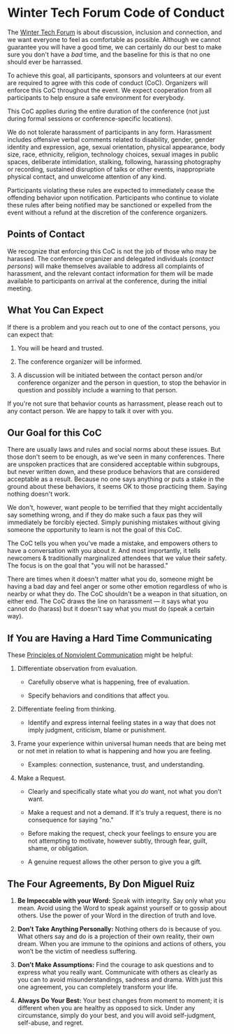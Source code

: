 Winter Tech Forum Code of Conduct
=================================

The [Winter Tech Forum](http://wintertechforum.com/) is about discussion,
inclusion and connection, and we want everyone to feel as comfortable as
possible. Although we cannot guarantee you will have a good time, we can
certainly do our best to make sure you don't have a *bad* time, and the
baseline for this is that no one should ever be harrassed.

To achieve this goal, all participants, sponsors and volunteers at our event
are required to agree with this code of conduct (CoC). Organizers will enforce
this CoC throughout the event. We expect cooperation from all participants to
help ensure a safe environment for everybody.

This CoC applies during the entire duration of the conference (not just during
formal sessions or conference-specific locations).

We do not tolerate harassment of participants in any form. Harassment includes
offensive verbal comments related to disability, gender, gender identity and
expression, age, sexual orientation, physical appearance, body size, race,
ethnicity, religion, technology choices, sexual images in public spaces,
deliberate intimidation, stalking, following, harassing photography or
recording, sustained disruption of talks or other events, inappropriate
physical contact, and unwelcome attention of any kind.

Participants violating these rules are expected to immediately cease the
offending behavior upon notification. Participants who continue to violate
these rules after being notified may be sanctioned or expelled from the event
without a refund at the discretion of the conference organizers.

Points of Contact
-----------------

We recognize that enforcing this CoC is not the job
of those who may be harassed. The conference organizer and delegated individuals (*contact
persons*) will make themselves available to address all complaints of
harassment, and the relevant contact information for them will be
made available to participants on arrival at the conference, during the
initial meeting.

What You Can Expect
-------------------

If there is a problem and you reach out to one of the contact persons, you
can expect that:

1. You will be heard and trusted.

2. The conference organizer will be informed.

3. A discussion will be initiated between the contact person and/or conference
   organizer and the person in question, to stop the behavior in question
   and possibly include a warning to that person.

If you're not sure that behavior counts as harrassment, please reach out to any
contact person. We are happy to talk it over with you.

Our Goal for this CoC
---------------------

There are usually laws and rules and social norms about these issues. But
those don't seem to be enough, as we've seen in many conferences. There are
unspoken practices that are considered acceptable within subgroups, but never
written down, and these produce behaviors that are considered acceptable as a
result. Because no one says anything or puts a stake in the ground about these
behaviors, it seems OK to those practicing them. Saying nothing doesn't work.

We don't, however, want people to be terrified that they might accidentally
say something wrong, and if they do make such a faux pas they will immediately
be forcibly ejected. Simply punishing mistakes without giving someone the
opportunity to learn is not the goal of this CoC.

The CoC tells you when you've made a mistake, and empowers others to have a
conversation with you about it. And most importantly, it tells newcomers &
traditionally marginalized attendees that we value their safety. The focus is on
the goal that "you will not be harassed."

There are times when it doesn't matter what you do, someone might be having a
bad day and feel anger or some other emotion regardless of who is nearby or
what they do. The CoC shouldn't be a weapon in that situation, on either end.
The CoC draws the line on harassment &mdash; it says what you cannot do (harass)
but it doesn't say what you must do (speak a certain way).

If You are Having a Hard Time Communicating
-------------------------------------------

These [Principles of Nonviolent Communication](https://www.cnvc.org/Training/NVC-Concepts)
might be helpful:

1.  Differentiate observation from evaluation.

    - Carefully observe what is happening, free of evaluation.

    - Specify behaviors and conditions that affect you.

2.  Differentiate feeling from thinking.

    - Identify and express internal feeling states in a way that does not
      imply judgment, criticism, blame or punishment.

3.  Frame your experience within universal human needs that are
    being met or not met in relation to what is happening and how you are feeling.

    - Examples: connection, sustenance, trust, and understanding.

4.  Make a Request.

    - Clearly and specifically state what you *do* want, not what you don’t
      want.

    - Make a request and not a demand. If it's truly a request, there is no
      consequence for saying "no."

    - Before making the request, check your feelings to ensure you are not
      attempting to motivate, however subtly, through fear, guilt, shame, or
      obligation.

    - A genuine request allows the other person to give you a gift.

The Four Agreements, By Don Miguel Ruiz
---------------------------------------

1. **Be Impeccable with your Word:** Speak with integrity. Say only what you mean. Avoid using the Word to speak against yourself or to gossip about others. Use the power of your Word in the direction of truth and love.

2. **Don’t Take Anything Personally:** Nothing others do is because of you. What others say and do is a projection of their own reality, their own dream. When you are immune to the opinions and actions of others, you won’t be the victim of needless suffering.

3. **Don’t Make Assumptions:** Find the courage to ask questions and to express what you really want. Communicate with others as clearly as you can to avoid misunderstandings, sadness and drama. With just this one agreement, you can completely transform your life.

4. **Always Do Your Best:** Your best changes from moment to moment; it is different when you are healthy as opposed to sick. Under any circumstance, simply do your best, and you will avoid self-judgment, self-abuse, and regret.
